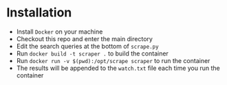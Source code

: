 # Installation

- Install `Docker` on your machine
- Checkout this repo and enter the main directory
- Edit the search queries at the bottom of `scrape.py`
- Run `docker build -t scraper .` to build the container
- Run `docker run -v $(pwd):/opt/scrape scraper` to run the container
- The results will be appended to the `watch.txt` file each time you run the container
